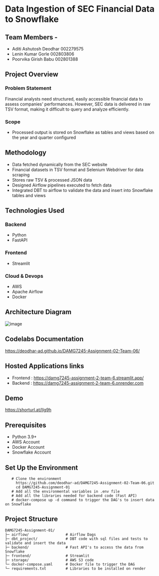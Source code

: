 # Data Ingestion of SEC Financial Data to Snowflake 

## Team Members -
- Aditi Ashutosh Deodhar 002279575
- Lenin Kumar Gorle 002803806
- Poorvika Girish Babu 002801388

## Project Overview

### Problem Statement
Financial analysts need structured, easily accessible financial data to assess companies' performances. However, SEC data is delivered in raw TSV format, making it difficult to query and analyze efficiently.

### Scope
- Processed output is stored on Snowflake as tables and views based on the year and quarter configured

## Methodology
- Data fetched dynamically from the SEC website
- Financial datasets in TSV format and Selenium Webdriver for data scraping
- Stores raw TSV & processed JSON data
- Designed Airflow pipelines executed to fetch data
- Integrated DBT to airflow to validate the data and insert into Snowflake tables and views

## Technologies Used

### Backend
- Python
- FastAPI

### Frontend
- Streamlit

### Cloud & Devops
- AWS
- Apache Airflow
- Docker

## Architecture Diagram

![image](https://github.com/user-attachments/assets/be58daa7-1193-479f-ad4a-33d3e1c7cf28)

## Codelabs Documentation
https://deodhar-ad.github.io/DAMG7245-Assignment-02-Team-06/

## Hosted Applications links 
- Frontend : https://damg7245-assignment-2-team-6.streamlit.app/
- Backend : https://damg7245-assignment-2-team-6.onrender.com

## Demo 
https://shorturl.at/lIg9h

## Prerequisites
- Python 3.9+
- AWS Account
- Docker Account
- Snowflake Account

## Set Up the Environment
```
   # Clone the environment
     https://github.com/deodhar-ad/DAMG7245-Assignment-02-Team-06.git
     cd DAMG7245-Assignment-01
   # Add all the environmental variables in .env file
   # Add all the libraries needed for backend code (Fast API)
   # docker-compose up -d command to trigger the DAG's to insert data on Snowflake
```

## Project Structure
```
DAMG7245-Assignment-01/
├─ airflow/                 # Airflow Dags
├─ dbt_project/             # DBT code with sql files and tests to validate and insert the data
├─ backend/                 # Fast API's to access the data from Snowflake
├─ frontend/                # Streamlit 
├─ storage/                 # AWS S3 code  
└─ docker-compose.yaml      # Docker file to trigger the DAG
└─ requirements.txt         # Libraries to be installed on render
 ```  





